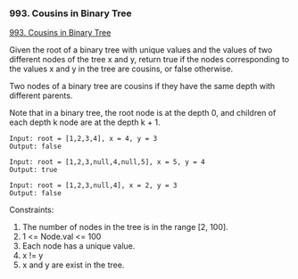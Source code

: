 ### 993. Cousins in Binary Tree

[993. Cousins in Binary Tree
](https://leetcode.com/problems/cousins-in-binary-tree/)

Given the root of a binary tree with unique values and the values of two different nodes of the tree x and y, return true if the nodes corresponding to the values x and y in the tree are cousins, or false otherwise.

Two nodes of a binary tree are cousins if they have the same depth with different parents.

Note that in a binary tree, the root node is at the depth 0, and children of each depth k node are at the depth k + 1.

```
Input: root = [1,2,3,4], x = 4, y = 3
Output: false
```

```
Input: root = [1,2,3,null,4,null,5], x = 5, y = 4
Output: true
```
```
Input: root = [1,2,3,null,4], x = 2, y = 3
Output: false
```

Constraints:

1. The number of nodes in the tree is in the range [2, 100].
2. 1 <= Node.val <= 100
3. Each node has a unique value.
4. x != y
5. x and y are exist in the tree.